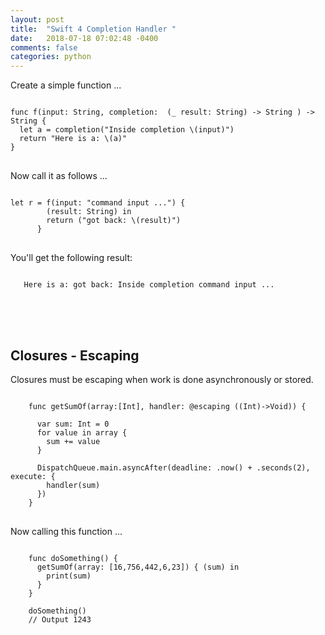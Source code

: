 ```yaml
---
layout: post
title:  "Swift 4 Completion Handler "
date:   2018-07-18 07:02:48 -0400 
comments: false
categories: python
---
```


Create a simple function ...

<pre>
<code class="language-swift">
func f(input: String, completion:  (_ result: String) -> String ) -> String {
  let a = completion("Inside completion \(input)")
  return "Here is a: \(a)"
}
</code>
</pre>

Now call it as follows ...

<pre>
<code class="language-swift">
let r = f(input: "command input ...") {
        (result: String) in
        return ("got back: \(result)")
      }
</code>
</pre>

You'll get the following result:


<pre>
<code class="language-swift">
   Here is a: got back: Inside completion command input ...
</code>
</pre>


<br><br>
## Closures - Escaping


Closures must be escaping when work is done asynchronously or stored.

<pre>
<code class="language-swift">
    func getSumOf(array:[Int], handler: @escaping ((Int)->Void)) {
      
      var sum: Int = 0
      for value in array {
        sum += value
      }
      
      DispatchQueue.main.asyncAfter(deadline: .now() + .seconds(2), execute: {
        handler(sum)
      })
    }
</code>
</pre>

Now calling this function ...

<pre>
<code class="language-swift">
    func doSomething() {
      getSumOf(array: [16,756,442,6,23]) { (sum) in
        print(sum)
      }
    }
    
    doSomething()
    // Output 1243

</code>
</pre>



<div id="fb-root"></div>
<script>(function(d, s, id) {
  var js, fjs = d.getElementsByTagName(s)[0];
  if (d.getElementById(id)) return;
  js = d.createElement(s); js.id = id;
  js.src = "//connect.facebook.net/en_US/sdk.js#xfbml=1&version=v2.8&appId=671657696349259";
  fjs.parentNode.insertBefore(js, fjs);
}(document, 'script', 'facebook-jssdk'));</script>


<!--  Enter text below, if you want -->


<div class="fb-comments"  data-numposts="5"></div>






